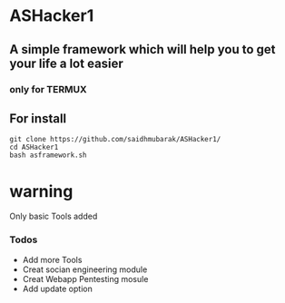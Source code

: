 # ASHacker1
## A simple framework which will help you to get your life a lot easier

### only for TERMUX












## For install 

```
git clone https://github.com/saidhmubarak/ASHacker1/
cd ASHacker1
bash asframework.sh

```

# warning 

Only basic Tools added


### Todos

- Add more Tools
- Creat socian engineering module
- Creat Webapp Pentesting mosule
- Add update option


